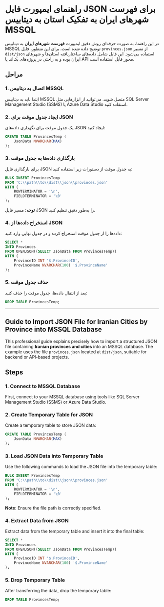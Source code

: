 # راهنمای ایمپورت فایل JSON برای فهرست شهرهای ایران به تفکیک استان به دیتابیس MSSQL

در این راهنما، به صورت حرفه‌ای روش دقیق ایمپورت **فهرست شهرهای ایران** به دیتابیس MSSQL توضیح داده شده است. برای این منظور، فایل `provinces.json` از مسیر `dist/json` استفاده می‌شود. این فایل شامل داده‌های ساختاریافته استان‌ها و شهرهای ایران بوده و به راحتی در پروژه‌های بک‌اند یا API محور قابل استفاده است.

## مراحل

### 1. اتصال به دیتابیس MSSQL

ابتدا باید به دیتابیس MSSQL متصل شوید. می‌توانید از ابزارهایی مثل SQL Server Management Studio (SSMS) یا Azure Data Studio استفاده کنید.

### 2. ایجاد جدول موقت برای JSON

یک جدول موقت برای نگهداری داده‌های JSON ایجاد کنید:

```sql
CREATE TABLE ProvincesTemp (
    JsonData NVARCHAR(MAX)
);
```

### 3. بارگذاری داده‌ها به جدول موقت

برای بارگذاری فایل JSON به جدول موقت از دستورات زیر استفاده کنید:

```sql
BULK INSERT ProvincesTemp
FROM 'C:\\path\\to\\dist\\json\\provinces.json'
WITH (
    ROWTERMINATOR = '\n',
    FIELDTERMINATOR = '\0'
);
```

**توجه:** مسیر فایل JSON را به‌طور دقیق تنظیم کنید.

### 4. استخراج داده‌ها از JSON

داده‌ها را از جدول موقت استخراج کرده و در جدول نهایی وارد کنید:

```sql
SELECT *
INTO Provinces
FROM OPENJSON((SELECT JsonData FROM ProvincesTemp))
WITH (
    ProvinceID INT '$.ProvinceID',
    ProvinceName NVARCHAR(100) '$.ProvinceName'
);
```

### 5. حذف جدول موقت

بعد از انتقال داده‌ها، جدول موقت را حذف کنید:

```sql
DROP TABLE ProvincesTemp;
```

---

## Guide to Import JSON File for Iranian Cities by Province into MSSQL Database

This professional guide explains precisely how to import a structured JSON file containing **Iranian provinces and cities** into an MSSQL database. The example uses the file `provinces.json` located at `dist/json`, suitable for backend or API-based projects.

## Steps

### 1. Connect to MSSQL Database

First, connect to your MSSQL database using tools like SQL Server Management Studio (SSMS) or Azure Data Studio.

### 2. Create Temporary Table for JSON

Create a temporary table to store JSON data:

```sql
CREATE TABLE ProvincesTemp (
    JsonData NVARCHAR(MAX)
);
```

### 3. Load JSON Data into Temporary Table

Use the following commands to load the JSON file into the temporary table:

```sql
BULK INSERT ProvincesTemp
FROM 'C:\\path\\to\\dist\\json\\provinces.json'
WITH (
    ROWTERMINATOR = '\n',
    FIELDTERMINATOR = '\0'
);
```

**Note:** Ensure the file path is correctly specified.

### 4. Extract Data from JSON

Extract data from the temporary table and insert it into the final table:

```sql
SELECT *
INTO Provinces
FROM OPENJSON((SELECT JsonData FROM ProvincesTemp))
WITH (
    ProvinceID INT '$.ProvinceID',
    ProvinceName NVARCHAR(100) '$.ProvinceName'
);
```

### 5. Drop Temporary Table

After transferring the data, drop the temporary table:

```sql
DROP TABLE ProvincesTemp;
```

